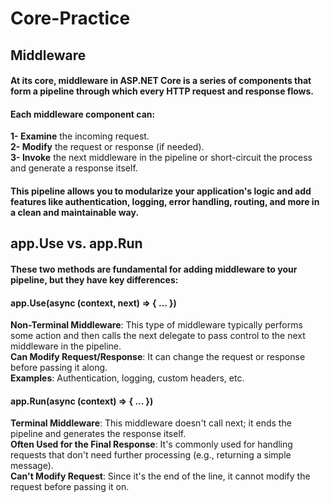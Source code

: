 # Core-Practice
## Middleware
#### At its core, middleware in ASP.NET Core is a series of components that form a pipeline through which every HTTP request and response flows. <br>
  #### Each middleware component can:<br>
  **1- Examine** the incoming request.<br>
  **2- Modify** the request or response (if needed).<br>
  **3- Invoke** the next middleware in the pipeline or short-circuit the process and generate a response itself.<br>
#### This pipeline allows you to modularize your application's logic and add features like authentication, logging, error handling, routing, and more in a clean and maintainable way.<br>

## **app.Use vs. app.Run**<br>
#### These two methods are fundamental for adding middleware to your pipeline, but they have key differences:<br>
#### **app.Use(async (context, next) => { ... })**<br>
  **Non-Terminal Middleware**: This type of middleware typically performs some action and then calls the next delegate to pass control to the next middleware in the pipeline.<br>
  **Can Modify Request/Response**: It can change the request or response before passing it along.<br>
  **Examples**: Authentication, logging, custom headers, etc.<br>

#### **app.Run(async (context) => { ... })**<br>
**Terminal Middleware**: This middleware doesn't call next; it ends the pipeline and generates the response itself.<br>
**Often Used for the Final Response**: It's commonly used for handling requests that don't need further processing (e.g., returning a simple message).<br>
**Can't Modify Request**: Since it's the end of the line, it cannot modify the request before passing it on.<br>



